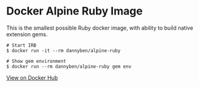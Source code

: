 Docker Alpine Ruby Image
==================================================


This is the smallest possible Ruby docker image, with ability to 
build native extension gems.

```
# Start IRB
$ docker run -it --rm dannyben/alpine-ruby

# Show gem environment
$ docker run --rm dannyben/alpine-ruby gem env
```

[View on Docker Hub][1]

[1]: https://hub.docker.com/r/dannyben/alpine-ruby/
